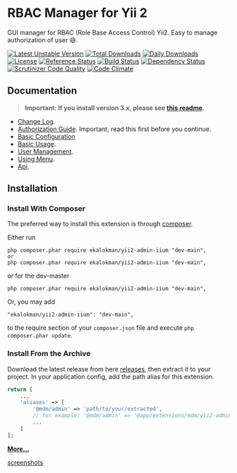 RBAC Manager for Yii 2
======================
GUI manager for RBAC (Role Base Access Control) Yii2. Easy to manage authorization of user :smile:.

[![Latest Unstable Version](https://poser.pugx.org/ekalokman/yii2-admin-iium/v/unstable)](https://packagist.org/packages/ekalokman/yii2-admin-iium)
[![Total Downloads](https://poser.pugx.org/ekalokman/yii2-admin-iium/downloads.png)](https://packagist.org/packages/ekalokman/yii2-admin-iium)
[![Daily Downloads](https://poser.pugx.org/ekalokman/yii2-admin-iium/d/daily)](https://packagist.org/packages/ekalokman/yii2-admin-iium)
[![License](https://poser.pugx.org/ekalokman/yii2-admin-iium/license)](https://packagist.org/packages/ekalokman/yii2-admin-iium)
[![Reference Status](https://www.versioneye.com/php/ekalokman:yii2-admin-iium/reference_badge.svg)](https://www.versioneye.com/php/ekalokman:yii2-admin-iium/references)
[![Build Status](https://img.shields.io/travis/ekalokman/yii2-admin-iium.svg)](http://travis-ci.org/ekalokman/yii2-admin-iium)
[![Dependency Status](https://www.versioneye.com/php/ekalokman:yii2-admin-iium/dev-master/badge.png)](https://www.versioneye.com/php/ekalokman:yii2-admin-iium/dev-master)
[![Scrutinizer Code Quality](https://scrutinizer-ci.com/g/ekalokman/yii2-admin-iium/badges/quality-score.png?b=master)](https://scrutinizer-ci.com/g/ekalokman/yii2-admin-iium/?branch=master)
[![Code Climate](https://img.shields.io/codeclimate/github/ekalokman/yii2-admin-iium.svg)](https://codeclimate.com/github/ekalokman/yii2-admin-iium)

Documentation
-------------
> **Important: If you install version 3.x, please see [this readme](https://github.com/ekalokman/yii2-admin-iium/blob/3.master/README.md#upgrade-from-2x).**


- [Change Log](CHANGELOG.md).
- [Authorization Guide](http://www.yiiframework.com/doc-2.0/guide-security-authorization.html). Important, read this first before you continue.
- [Basic Configuration](docs/guide/configuration.md)
- [Basic Usage](docs/guide/basic-usage.md).
- [User Management](docs/guide/user-management.md).
- [Using Menu](docs/guide/using-menu.md).
- [Api](https://ekalokman.github.io/yii2-admin-iium/index.html).

Installation
------------

### Install With Composer

The preferred way to install this extension is through [composer](http://getcomposer.org/download/).

Either run

```
php composer.phar require ekalokman/yii2-admin-iium "dev-main",
or
php composer.phar require ekalokman/yii2-admin-iium "dev-main",
```

or for the dev-master

```
php composer.phar require ekalokman/yii2-admin-iium "dev-main",
```

Or, you may add

```
"ekalokman/yii2-admin-iium": "dev-main",
```

to the require section of your `composer.json` file and execute `php composer.phar update`.

### Install From the Archive

Download the latest release from here [releases](https://github.com/ekalokman/yii2-admin-iium/releases), then extract it to your project.
In your application config, add the path alias for this extension.

```php
return [
    ...
    'aliases' => [
        '@mdm/admin' => 'path/to/your/extracted',
        // for example: '@mdm/admin' => '@app/extensions/mdm/yii2-admin-iium-2.0.0',
        ...
    ]
];
```

[**More...**](docs/guide/configuration.md)

[screenshots](https://goo.gl/r8RizT)
